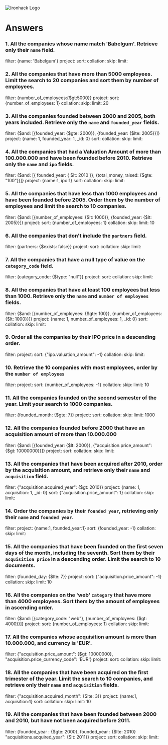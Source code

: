 ![Ironhack Logo](https://i.imgur.com/1QgrNNw.png)

# Answers

### 1. All the companies whose name match 'Babelgum'. Retrieve only their `name` field.

filter: {name: 'Babelgum'}
project:
sort:
collation:
skip:
limit:

<!-- Your Code Goes Here -->

### 2. All the companies that have more than 5000 employees. Limit the search to 20 companies and sort them by **number of employees**.

filter: {number_of_employees:{$gt:5000}}
project:
sort: {number_of_employees: 1}
collation:
skip:
limit: 20

<!-- Your Code Goes Here -->

### 3. All the companies founded between 2000 and 2005, both years included. Retrieve only the `name` and `founded_year` fields.

filter: {$and: [{founded_year: {$gte: 2000}}, {founded_year: {$lte: 2005}}]}
project: {name: 1, founded_year: 1, _id: 0}
sort:
collation:
skip:
limit:

<!-- Your Code Goes Here -->

### 4. All the companies that had a Valuation Amount of more than 100.000.000 and have been founded before 2010. Retrieve only the `name` and `ipo` fields.

filter: {$and: [{ founded_year: { $lt: 2010 }}, {total_money_raised: {$gte: "100"}}]}
project: {name:1, ipo:1}
sort:
collation:
skip:
limit:

<!-- Your Code Goes Here -->

### 5. All the companies that have less than 1000 employees and have been founded before 2005. Order them by the number of employees and limit the search to 10 companies.

filter: {$and: [{number_of_employees: {$lt: 1000}}, {founded_year: {$lt: 2005}}]}
project:
sort: {number_of_employees: 1}
collation:
skip:
limit: 10

<!-- Your Code Goes Here -->

### 6. All the companies that don't include the `partners` field.

filter: {partners: {$exists: false}}
project:
sort:
collation:
skip:
limit:

<!-- Your Code Goes Here -->

### 7. All the companies that have a null type of value on the `category_code` field.

filter: {category_code: {$type: "null"}}
project:
sort:
collation:
skip:
limit:

<!-- Your Code Goes Here -->

### 8. All the companies that have at least 100 employees but less than 1000. Retrieve only the `name` and `number of employees` fields.

filter: {$and: [{number_of_employees: {$gte: 100}}, {number_of_employees: {$lt: 1000}}]}
project: {name: 1, number_of_employees: 1, _id: 0}
sort:
collation:
skip:
limit:

<!-- Your Code Goes Here -->

### 9. Order all the companies by their IPO price in a descending order.

filter:
project:
sort: {"ipo.valuation_amount": -1}
collation:
skip:
limit:

<!-- Your Code Goes Here -->

### 10. Retrieve the 10 companies with most employees, order by the `number of employees`

filter:
project:
sort: {number_of_employees: -1}
collation:
skip:
limit: 10

<!-- Your Code Goes Here -->

### 11. All the companies founded on the second semester of the year. Limit your search to 1000 companies.

filter: {founded_month: {$gte: 7}}
project:
sort:
collation:
skip:
limit: 1000

<!-- Your Code Goes Here -->

### 12. All the companies founded before 2000 that have an acquisition amount of more than 10.000.000

filter: {$and: [{founded_year: {$lt: 2000}}, {"acquisition.price_amount": {$gt: 10000000}}]}
project:
sort:
collation:
skip:
limit:

<!-- Your Code Goes Here -->

### 13. All the companies that have been acquired after 2010, order by the acquisition amount, and retrieve only their `name` and `acquisition` field.

filter: {"acquisition.acquired_year": {$gt: 2010}}
project: {name: 1, acquisition: 1, _id: 0}
sort: {"acquisition.price_amount": 1}
collation:
skip:
limit:

<!-- Your Code Goes Here -->

### 14. Order the companies by their `founded year`, retrieving only their `name` and `founded year`.

filter: 
project: {name:1, founded_year:1}
sort: {founded_year: -1}
collation:
skip:
limit:

<!-- Your Code Goes Here -->

### 15. All the companies that have been founded on the first seven days of the month, including the seventh. Sort them by their `acquisition price` in a descending order. Limit the search to 10 documents.

filter: {founded_day: {$lte: 7}}
project:
sort: {"acquisition.price_amount": -1}
collation:
skip:
limit: 10

<!-- Your Code Goes Here -->

### 16. All the companies on the 'web' `category` that have more than 4000 employees. Sort them by the amount of employees in ascending order.

filter: {$and: [{category_code: "web"}, {number_of_employees: {$gt: 4000}}]}
project:
sort: {number_of_employees: 1}
collation:
skip:
limit:

<!-- Your Code Goes Here -->

### 17. All the companies whose acquisition amount is more than 10.000.000, and currency is 'EUR'.

filter: {"acquisition.price_amount": {$gt: 10000000}, "acquisition.price_currency_code": 'EUR'}
project:
sort:
collation:
skip:
limit:

<!-- Your Code Goes Here -->

### 18. All the companies that have been acquired on the first trimester of the year. Limit the search to 10 companies, and retrieve only their `name` and `acquisition` fields.

filter: {"acquisition.acquired_month": {$lte: 3}}
project: {name:1, acquisition:1}
sort:
collation:
skip:
limit: 10

<!-- Your Code Goes Here -->

### 19. All the companies that have been founded between 2000 and 2010, but have not been acquired before 2011.

filter: {founded_year : {$gte: 2000}, founded_year : {$lte: 2010} "acquisitions.acquired_year": {$lt: 2011}}
project:
sort:
collation:
skip:
limit:

<!-- Your Code Goes Here -->

